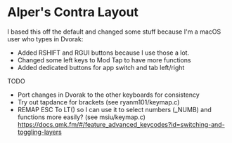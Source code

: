 # Alper's Contra Layout

I based this off the default and changed some stuff because I'm a macOS user who types in Dvorak:

* Added RSHIFT and RGUI buttons because I use those a lot.
* Changed some left keys to Mod Tap to have more functions
* Added dedicated buttons for app switch and tab left/right

TODO

* Port changes in Dvorak to the other keyboards for consistency
* Try out tapdance for brackets (see ryanm101/keymap.c)
* REMAP ESC To LT() so I can use it to select numbers (_NUMB) and functions more easily? (see msiu/keymap.c) https://docs.qmk.fm/#/feature_advanced_keycodes?id=switching-and-toggling-layers
